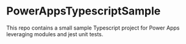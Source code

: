 # PowerAppsTypescriptSample
This repo contains a small sample Typescript project for Power Apps leveraging modules and jest unit tests.
